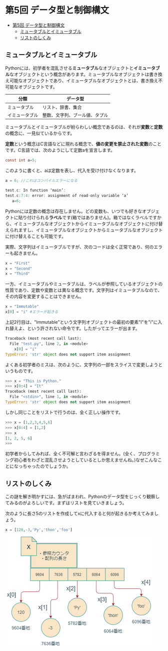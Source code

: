 # 第5回 データ型と制御構文

- [第5回 データ型と制御構文](#第5回-データ型と制御構文)
  - [ミュータブルとイミュータブル](#ミュータブルとイミュータブル)
  - [リストのしくみ](#リストのしくみ)

## ミュータブルとイミュータブル

Pythonには、初学者を混乱させる**ミュータブル**なオブジェクトと**イミュータブル**なオブジェクトという概念があります。ミュータブルなオブジェクトは書き換え可能なオブジェクトであり、イミュータブルなオブジェクトとは、書き換え不可能なオブジェクトです。

| 分類            | データ型           |
| -------------- | ------------------ |
| ミュータブル   | リスト、辞書、集合 |
| イミュータブル | 整数、文字列、ブール値、タプル|

ミュータブルとイミュータブルが紛らわしい概念であるのは、それが**変数**と**定数**の概念に、一見似ているからです。

**定数**という概念はC言語などに現れる概念で、**値の変更を禁止された変数**のことです。C言語では、次のようにして定数aを宣言します。

```C
const int a=5;
```

このように書くと、aは定数を表し、代入を受け付けなくなります。

```C
a = 6; //これはコンパイルエラーになる
```

```C
test.c: In function ‘main’:
test.c:7:4: error: assignment of read-only variable ‘a’
   a=6;
```

Pythonには定数の概念は存在しません。どの変数も、いつでも好きなオブジェクトに貼り付けられる**ラベル**です(箱ではありません)。箱ではなくラベルですから、イミュータブルなオブジェクトからイミュータブルなオブジェクトに付け替えられますし、イミュータブルなオブジェクトからミュータブルなオブジェクトに付け替えることも可能です。

実際、文字列はイミュータブルですが、次のコードは全く正常であり、何のエラーも起きません。

```python
x = "First"
x = "Second"
x = "Third"
```

一方、イミュータブルやミュータブルは、ラベルが参照しているオブジェクトの性質であり、定数や変数とは異なる概念です。文字列はイミュータブルなので、その内容を変更することはできません。

```python
x = "Immutable"
x[0] = "i" #エラーが起きる
```

上記2行目は、"Immutable"という文字列オブジェクトの最初の要素"I"を"i"に入れ替えよ、という許されない命令です。したがってエラーが出ます。

```python
Traceback (most recent call last):
  File "test.py", line 2, in <module>
    x[0] = "i"
TypeError: 'str' object does not support item assignment
```

よくある初学者のミスは、次のように、文字列の一部をスライスで変更しようというものです。

```python
>>> x = "This is Python."
>>> x[0:4] = "It"
Traceback (most recent call last):
  File "<stdin>", line 1, in <module>
TypeError: 'str' object does not support item assignment
```

しかし同じことをリストで行うのは、全く正しい操作です。

```python
>>> x = [1,2,3,4,5,6]
>>> x[0:4] = [1,2]
>>> x
[1, 2, 5, 6]
>>>
```

初学者からしてみれば、全く不可解と言わざるを得ません。(全く、プログラミング初心者をわざと混乱させようとしているとしか思えませんね。)なぜこんなことになっちゃったのでしょうか。

## リストのしくみ

この謎を解き明かすには、急がばまわれ、Pythonのデータ型をじっくり観察してみるのがよろしいです。まずはリストを見ていきましょう。

次のように長さ5のリストを作成してxに代入すると何が起きるか考えてみましょう。

```python
x = [120,-3,'Py','thon','foo']
```

![list structure](img/list_structure.drawio.png)
